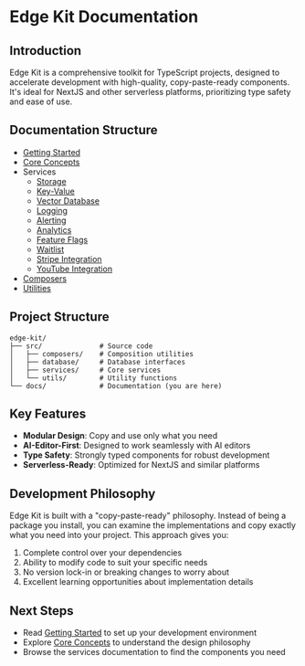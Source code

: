 # Edge Kit Documentation

## Introduction

Edge Kit is a comprehensive toolkit for TypeScript projects, designed to accelerate development with high-quality, copy-paste-ready components. It's ideal for NextJS and other serverless platforms, prioritizing type safety and ease of use.

## Documentation Structure

- [Getting Started](./getting-started.md)
- [Core Concepts](./core-concepts.md)
- Services
  - [Storage](./services/storage.md)
  - [Key-Value](./services/key-value.md)
  - [Vector Database](./services/vector.md)
  - [Logging](./services/logging.md)
  - [Alerting](./services/alerting.md)
  - [Analytics](./services/analytics.md)
  - [Feature Flags](./services/feature-flags.md)
  - [Waitlist](./services/waitlist.md)
  - [Stripe Integration](./services/stripe.md)
  - [YouTube Integration](./services/youtube.md)
- [Composers](./composers.md)
- [Utilities](./utils.md)

## Project Structure

```
edge-kit/
├── src/              # Source code
│   ├── composers/    # Composition utilities
│   ├── database/     # Database interfaces
│   ├── services/     # Core services
│   └── utils/        # Utility functions
└── docs/             # Documentation (you are here)
```

## Key Features

- **Modular Design**: Copy and use only what you need
- **AI-Editor-First**: Designed to work seamlessly with AI editors
- **Type Safety**: Strongly typed components for robust development
- **Serverless-Ready**: Optimized for NextJS and similar platforms

## Development Philosophy

Edge Kit is built with a "copy-paste-ready" philosophy. Instead of being a package you install, you can examine the implementations and copy exactly what you need into your project. This approach gives you:

1. Complete control over your dependencies
2. Ability to modify code to suit your specific needs
3. No version lock-in or breaking changes to worry about
4. Excellent learning opportunities about implementation details

## Next Steps

- Read [Getting Started](./getting-started.md) to set up your development environment
- Explore [Core Concepts](./core-concepts.md) to understand the design philosophy
- Browse the services documentation to find the components you need
